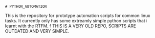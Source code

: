     # PYTHON_AUTOMATION
This is the repository for prototype automation scripts for common linux tasks. 
It currently only has some extreamly simple python scripts that i learnt with the RTFM. 
  f
THIS IS A VERY OLD REPO, SCRIPTS ARE OUTDATED AND VERY SIMPLE. 
